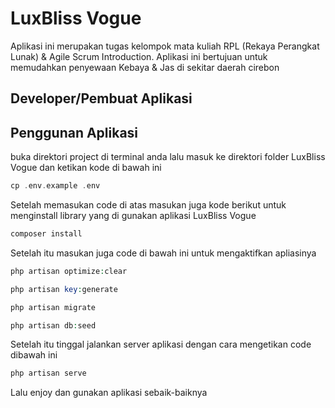 # LuxBliss Vogue

Aplikasi ini merupakan tugas kelompok mata kuliah RPL (Rekaya Perangkat Lunak) & Agile Scrum Introduction. Aplikasi ini bertujuan untuk memudahkan penyewaan Kebaya & Jas di sekitar daerah cirebon

## Developer/Pembuat Aplikasi

## Penggunan Aplikasi

buka direktori project di terminal anda lalu masuk ke direktori folder LuxBliss Vogue dan ketikan kode di bawah ini
```php
cp .env.example .env
```

Setelah memasukan code di atas masukan juga kode berikut untuk menginstall library yang di gunakan aplikasi LuxBliss Vogue
```php
composer install
```

Setelah itu masukan juga code di bawah ini untuk mengaktifkan apliasinya
```php
php artisan optimize:clear
```
```php
php artisan key:generate
```
```php
php artisan migrate
```
```php
php artisan db:seed
```

Setelah itu tinggal jalankan server aplikasi dengan cara mengetikan code dibawah ini
``` php
php artisan serve
```

Lalu enjoy dan gunakan aplikasi sebaik-baiknya
